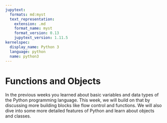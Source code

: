```yaml
---
jupytext:
  formats: md:myst
  text_representation:
    extension: .md
    format_name: myst
    format_version: 0.13
    jupytext_version: 1.11.5
kernelspec:
  display_name: Python 3
  language: python
  name: python3
---
```


# <i class="fa-brands fa-python"></i> Functions and Objects

In the previous weeks you learned about basic variables and data types of the Python programming language. This week, we will build on that by discussing more building blocks like flow control and functions. We will also dive into some more detailed features of Python and learn about objects and classes.